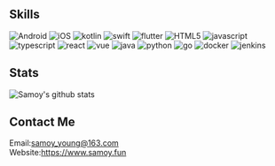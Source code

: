 ## Skills
![Android](https://img.shields.io/badge/Andrid-3DDC84?logo=android&style=for-the-badge&logoColor=FFFFFF)
![iOS](https://img.shields.io/badge/ios-000000?logo=apple&style=for-the-badge&logoColor=FFFFFF)
![kotlin](https://img.shields.io/badge/kotlin-0095D5?logo=kotlin&style=for-the-badge&logoColor=FFFFFF)
![swift](https://img.shields.io/badge/swift-FA7343?logo=swift&style=for-the-badge&logoColor=FFFFFF)
![flutter](https://img.shields.io/badge/flutter-02569B?logo=flutter&style=for-the-badge&logoColor=FFFFFF)
![HTML5](https://img.shields.io/badge/html5-E34F26?logo=html5&style=for-the-badge&logoColor=FFFFFF)
![javascript](https://img.shields.io/badge/javascript-F7DF1E?logo=javascript&style=for-the-badge&logoColor=FFFFFF)
![typescript](https://img.shields.io/badge/typescipt-007ACC?logo=typescipt&style=for-the-badge&logoColor=FFFFFF)
![react](https://img.shields.io/badge/react-61DAFB?logo=react&style=for-the-badge&logoColor=FFFFFF)
![vue](https://img.shields.io/badge/vue-FC08D?logo=vue.js&style=for-the-badge&logoColor=FFFFFF)
![java](https://img.shields.io/badge/java-007396?logo=java&style=for-the-badge&logoColor=FFFFFF)
![python](https://img.shields.io/badge/python-3776AB?logo=python&style=for-the-badge&logoColor=FFFFFF)
![go](https://img.shields.io/badge/go-00ADD8?logo=go&style=for-the-badge&logoColor=FFFFFF)
![docker](https://img.shields.io/badge/docker-2496ED?logo=docker&style=for-the-badge&logoColor=FFFFFF)
![jenkins](https://img.shields.io/badge/jenkins-D24939?logo=jenkins&style=for-the-badge&logoColor=FFFFFF)
## Stats
![Samoy's github stats](https://github-readme-stats.vercel.app/api?username=Samoy&show_icons=true&theme=radical)
## Contact Me
Email:<samoy_young@163.com>  
Website:<https://www.samoy.fun>
